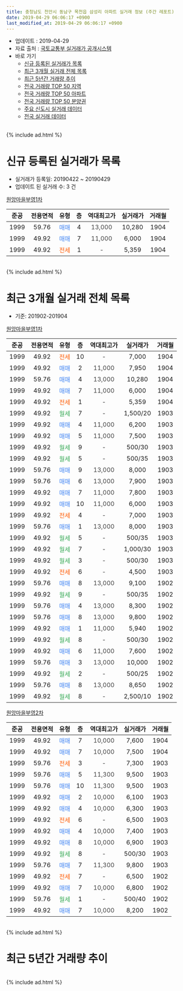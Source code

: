 ```yaml
---
title: 충청남도 천안시 동남구 목천읍 삼성리 아파트 실거래 정보 (주간 레포트)
date: 2019-04-29 06:06:17 +0900
last_modified_at: 2019-04-29 06:06:17 +0900
---
```


* 업데이트 : 2019-04-29
* 자료 출처 : [국토교통부 실거래가 공개시스템](http://rt.molit.go.kr)
* 바로 가기
    * [신규 등록된 실거래가 목록](#신규-등록된-실거래가-목록)
    * [최근 3개월 실거래 전체 목록](#최근-3개월-실거래-전체-목록)
    * [최근 5년간 거래량 추이](#최근-5년간-거래량-추이)
    * [전국 거래량 TOP 50 지역](https://inasie.github.io/apt-trade-info/최근-3개월-전국에서-가장-거래가-많이-발생한-지역)
    * [전국 거래량 TOP 50 아파트](https://inasie.github.io/apt-trade-info/최근-3개월-전국에서-가장-거래가-많이-발생한-아파트)
    * [전국 거래량 TOP 50 분양권](https://inasie.github.io/apt-trade-info/최근-3개월-전국에서-가장-거래가-많이-발생한-분양권)
    * [주요 신도시 실거래 데이터](https://inasie.github.io/apt-trade-info/주요-신도시)
    * [전국 실거래 데이터](https://inasie.github.io/apt-trade-info/전국)
<br>
{% include ad.html %}
<br>

# 신규 등록된 실거래가 목록
* 실거래가 등록일: 20190422 ~ 20190429
* 업데이트 된 실거래 수: 3 건


[원앙마을부영1차](https://search.naver.com/search.naver?query=%EC%B6%A9%EC%B2%AD%EB%82%A8%EB%8F%84+%EC%B2%9C%EC%95%88%EC%8B%9C+%EB%8F%99%EB%82%A8%EA%B5%AC+%EB%AA%A9%EC%B2%9C%EC%9D%8D+%EC%82%BC%EC%84%B1%EB%A6%AC+%EC%9B%90%EC%95%99%EB%A7%88%EC%9D%84%EB%B6%80%EC%98%811%EC%B0%A8)

|준공|전용면적|유형|층|역대최고가|실거래가|거래월|
|:---:|:---:|:---:|:---:|:---:|:---:|:---:|
|1999|59.76|<span style="color:#4285f3">매매</span>|4|<span style="color:#444444">13,000</span>|10,280|1904|
|1999|49.92|<span style="color:#4285f3">매매</span>|7|<span style="color:#444444">11,000</span>|6,000|1904|
|1999|49.92|<span style="color:#ff5a00">전세</span>|1|<span style="color:#444444">-</span>|5,359|1904|


<br>
{% include ad.html %}
<br>

# 최근 3개월 실거래 전체 목록
* 기준: 201902-201904


[원앙마을부영1차](https://search.naver.com/search.naver?query=%EC%B6%A9%EC%B2%AD%EB%82%A8%EB%8F%84+%EC%B2%9C%EC%95%88%EC%8B%9C+%EB%8F%99%EB%82%A8%EA%B5%AC+%EB%AA%A9%EC%B2%9C%EC%9D%8D+%EC%82%BC%EC%84%B1%EB%A6%AC+%EC%9B%90%EC%95%99%EB%A7%88%EC%9D%84%EB%B6%80%EC%98%811%EC%B0%A8)

|준공|전용면적|유형|층|역대최고가|실거래가|거래월|
|:---:|:---:|:---:|:---:|:---:|:---:|:---:|
|1999|49.92|<span style="color:#ff5a00">전세</span>|10|<span style="color:#444444">-</span>|7,000|1904|
|1999|49.92|<span style="color:#4285f3">매매</span>|2|<span style="color:#444444">11,000</span>|7,950|1904|
|1999|59.76|<span style="color:#4285f3">매매</span>|4|<span style="color:#444444">13,000</span>|10,280|1904|
|1999|49.92|<span style="color:#4285f3">매매</span>|7|<span style="color:#444444">11,000</span>|6,000|1904|
|1999|49.92|<span style="color:#ff5a00">전세</span>|1|<span style="color:#444444">-</span>|5,359|1904|
|1999|49.92|<span style="color:#34a853">월세</span>|7|<span style="color:#444444">-</span>|1,500/20|1903|
|1999|49.92|<span style="color:#4285f3">매매</span>|4|<span style="color:#444444">11,000</span>|6,200|1903|
|1999|49.92|<span style="color:#4285f3">매매</span>|5|<span style="color:#444444">11,000</span>|7,500|1903|
|1999|49.92|<span style="color:#34a853">월세</span>|9|<span style="color:#444444">-</span>|500/30|1903|
|1999|49.92|<span style="color:#34a853">월세</span>|5|<span style="color:#444444">-</span>|500/35|1903|
|1999|59.76|<span style="color:#4285f3">매매</span>|9|<span style="color:#444444">13,000</span>|8,000|1903|
|1999|59.76|<span style="color:#4285f3">매매</span>|6|<span style="color:#444444">13,000</span>|7,900|1903|
|1999|49.92|<span style="color:#4285f3">매매</span>|7|<span style="color:#444444">11,000</span>|7,800|1903|
|1999|49.92|<span style="color:#4285f3">매매</span>|10|<span style="color:#444444">11,000</span>|6,000|1903|
|1999|49.92|<span style="color:#ff5a00">전세</span>|4|<span style="color:#444444">-</span>|7,000|1903|
|1999|59.76|<span style="color:#4285f3">매매</span>|1|<span style="color:#444444">13,000</span>|8,000|1903|
|1999|49.92|<span style="color:#34a853">월세</span>|5|<span style="color:#444444">-</span>|500/35|1903|
|1999|49.92|<span style="color:#34a853">월세</span>|7|<span style="color:#444444">-</span>|1,000/30|1903|
|1999|49.92|<span style="color:#34a853">월세</span>|3|<span style="color:#444444">-</span>|500/30|1903|
|1999|49.92|<span style="color:#ff5a00">전세</span>|6|<span style="color:#444444">-</span>|4,500|1903|
|1999|59.76|<span style="color:#4285f3">매매</span>|8|<span style="color:#444444">13,000</span>|9,100|1902|
|1999|49.92|<span style="color:#34a853">월세</span>|9|<span style="color:#444444">-</span>|500/35|1902|
|1999|59.76|<span style="color:#4285f3">매매</span>|4|<span style="color:#444444">13,000</span>|8,300|1902|
|1999|59.76|<span style="color:#4285f3">매매</span>|8|<span style="color:#444444">13,000</span>|9,800|1902|
|1999|49.92|<span style="color:#4285f3">매매</span>|1|<span style="color:#444444">11,000</span>|5,940|1902|
|1999|49.92|<span style="color:#34a853">월세</span>|8|<span style="color:#444444">-</span>|500/30|1902|
|1999|49.92|<span style="color:#4285f3">매매</span>|6|<span style="color:#444444">11,000</span>|7,600|1902|
|1999|59.76|<span style="color:#4285f3">매매</span>|3|<span style="color:#444444">13,000</span>|10,000|1902|
|1999|49.92|<span style="color:#34a853">월세</span>|2|<span style="color:#444444">-</span>|500/25|1902|
|1999|59.76|<span style="color:#4285f3">매매</span>|8|<span style="color:#444444">13,000</span>|8,650|1902|
|1999|49.92|<span style="color:#34a853">월세</span>|8|<span style="color:#444444">-</span>|2,500/10|1902|

[원앙마을부영2차](https://search.naver.com/search.naver?query=%EC%B6%A9%EC%B2%AD%EB%82%A8%EB%8F%84+%EC%B2%9C%EC%95%88%EC%8B%9C+%EB%8F%99%EB%82%A8%EA%B5%AC+%EB%AA%A9%EC%B2%9C%EC%9D%8D+%EC%82%BC%EC%84%B1%EB%A6%AC+%EC%9B%90%EC%95%99%EB%A7%88%EC%9D%84%EB%B6%80%EC%98%812%EC%B0%A8)

|준공|전용면적|유형|층|역대최고가|실거래가|거래월|
|:---:|:---:|:---:|:---:|:---:|:---:|:---:|
|1999|49.92|<span style="color:#4285f3">매매</span>|7|<span style="color:#444444">10,000</span>|7,600|1904|
|1999|49.92|<span style="color:#4285f3">매매</span>|7|<span style="color:#444444">10,000</span>|7,500|1904|
|1999|59.76|<span style="color:#ff5a00">전세</span>|3|<span style="color:#444444">-</span>|7,300|1903|
|1999|59.76|<span style="color:#4285f3">매매</span>|5|<span style="color:#444444">11,300</span>|9,500|1903|
|1999|59.76|<span style="color:#4285f3">매매</span>|10|<span style="color:#444444">11,300</span>|9,500|1903|
|1999|49.92|<span style="color:#4285f3">매매</span>|2|<span style="color:#444444">10,000</span>|6,100|1903|
|1999|49.92|<span style="color:#4285f3">매매</span>|4|<span style="color:#444444">10,000</span>|6,300|1903|
|1999|49.92|<span style="color:#ff5a00">전세</span>|6|<span style="color:#444444">-</span>|6,500|1903|
|1999|49.92|<span style="color:#4285f3">매매</span>|4|<span style="color:#444444">10,000</span>|7,400|1903|
|1999|49.92|<span style="color:#4285f3">매매</span>|8|<span style="color:#444444">10,000</span>|6,900|1903|
|1999|49.92|<span style="color:#34a853">월세</span>|8|<span style="color:#444444">-</span>|500/30|1903|
|1999|59.76|<span style="color:#4285f3">매매</span>|7|<span style="color:#444444">11,300</span>|9,800|1903|
|1999|49.92|<span style="color:#ff5a00">전세</span>|7|<span style="color:#444444">-</span>|6,500|1902|
|1999|49.92|<span style="color:#4285f3">매매</span>|7|<span style="color:#444444">10,000</span>|6,800|1902|
|1999|59.76|<span style="color:#34a853">월세</span>|1|<span style="color:#444444">-</span>|500/40|1902|
|1999|49.92|<span style="color:#4285f3">매매</span>|7|<span style="color:#444444">10,000</span>|8,200|1902|


<br>
{% include ad.html %}
<br>

# 최근 5년간 거래량 추이


<div style="width:100%;">
    <canvas id="deal_progress" height="200"></canvas>
</div>

<script>
new Chart(document.getElementById("deal_progress"), {
    type: 'line',
    data: {
        labels: ['201404','201405','201406','201407','201408','201409','201410','201411','201412','201501','201502','201503','201504','201505','201506','201507','201508','201509','201510','201511','201512','201601','201602','201603','201604','201605','201606','201607','201608','201609','201610','201611','201612','201701','201702','201703','201704','201705','201706','201707','201708','201709','201710','201711','201712','201801','201802','201803','201804','201805','201806','201807','201808','201809','201810','201811','201812','201901','201902','201903','201904'],
        datasets: [{
            label: '매매',
            pointRadius: 1,
            data: [0, 0, 0, 0, 0, 0, 0, 0, 90, 30, 17, 26, 17, 5, 8, 6, 9, 6, 14, 11, 7, 10, 4, 14, 9, 8, 15, 14, 9, 11, 11, 22, 17, 5, 18, 21, 22, 21, 26, 22, 18, 9, 9, 15, 15, 13, 14, 26, 9, 9, 20, 7, 7, 11, 14, 8, 12, 11, 9, 14, 5],
            borderColor: "rgba(255, 201, 14, 1)",
            backgroundColor: "rgba(255, 201, 14, 0.5)",
            fill: false,
            lineTension: 0
        },{
            label: '전월세',
            pointRadius: 1,
            data: [47, 33, 41, 37, 35, 34, 47, 36, 17, 28, 28, 24, 26, 10, 13, 13, 9, 13, 13, 8, 5, 12, 11, 8, 13, 14, 6, 6, 4, 10, 10, 13, 11, 8, 18, 14, 12, 11, 8, 9, 10, 6, 6, 12, 9, 12, 9, 9, 8, 9, 5, 6, 6, 6, 6, 6, 7, 8, 6, 11, 2],
            borderColor: "rgba(0, 141, 185, 1)",
            backgroundColor: "rgba(0, 141, 185, 0.5)",
            fill: false,
            lineTension: 0
        }
        ]
    },
    options: {
        responsive: true,
        title: {
            display: false
        },
        tooltips: {
            mode: 'index',
            intersect: false
        },
        hover: {
            mode: 'nearest',
            intersect: true
        },
        scales: {
            xAxes: [{
                display: true,
                scaleLabel: {
                    display: true,
                    labelString: '년/월'
                }
            }],
            yAxes: [{
                display: true,
                ticks: {
                    suggestedMin: 0,
                },
                scaleLabel: {
                    display: true,
                    labelString: '실거래 수'
                }
            }]
        }
    }
});

</script>


<br>
{% include ad.html %}
<br>

